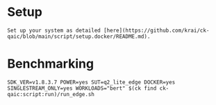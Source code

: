 # Setup
    Set up your system as detailed [here](https://github.com/krai/ck-qaic/blob/main/script/setup.docker/README.md).

# Benchmarking
```
SDK_VER=v1.8.3.7 POWER=yes SUT=q2_lite_edge DOCKER=yes SINGLESTREAM_ONLY=yes WORKLOADS="bert" $(ck find ck-qaic:script:run)/run_edge.sh
```

